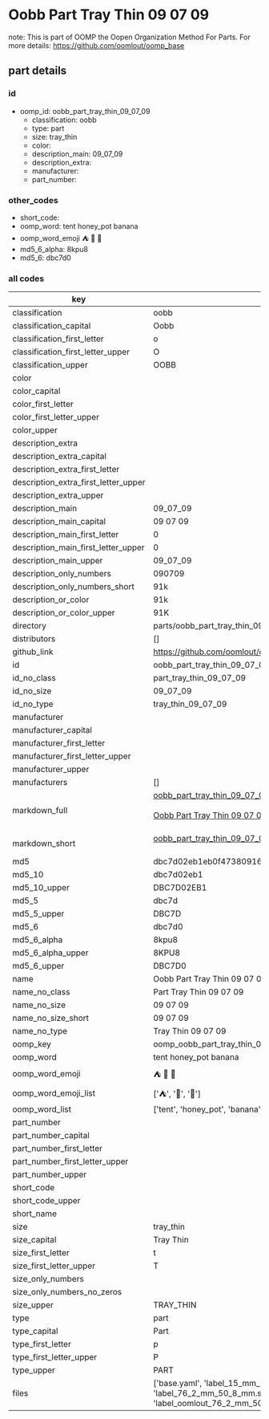 # Oobb Part Tray Thin 09 07 09  

note: This is part of OOMP the Oopen Organization Method For Parts. For more details: https://github.com/oomlout/oomp_base

##  part details





### id
* oomp_id: oobb_part_tray_thin_09_07_09
  * classification: oobb
  * type: part
  * size: tray_thin
  * color: 
  * description_main: 09_07_09
  * description_extra: 
  * manufacturer: 
  * part_number: 

### other_codes
* short_code: 
* oomp_word: tent honey_pot banana
* oomp_word_emoji :tent: :honey_pot: :banana:
* md5_6_alpha: 8kpu8
* md5_6: dbc7d0

### all codes 
| key | value |  
| --- | --- |  
| classification | oobb |  
| classification_capital | Oobb |  
| classification_first_letter | o |  
| classification_first_letter_upper | O |  
| classification_upper | OOBB |  
| color |  |  
| color_capital |  |  
| color_first_letter |  |  
| color_first_letter_upper |  |  
| color_upper |  |  
| description_extra |  |  
| description_extra_capital |  |  
| description_extra_first_letter |  |  
| description_extra_first_letter_upper |  |  
| description_extra_upper |  |  
| description_main | 09_07_09 |  
| description_main_capital | 09 07 09 |  
| description_main_first_letter | 0 |  
| description_main_first_letter_upper | 0 |  
| description_main_upper | 09_07_09 |  
| description_only_numbers | 090709 |  
| description_only_numbers_short | 91k |  
| description_or_color | 91k |  
| description_or_color_upper | 91K |  
| directory | parts/oobb_part_tray_thin_09_07_09 |  
| distributors | [] |  
| github_link | https://github.com/oomlout/oomlout_oomp_part_src/tree/main/parts/oobb_part_tray_thin_09_07_09/working |  
| id | oobb_part_tray_thin_09_07_09 |  
| id_no_class | part_tray_thin_09_07_09 |  
| id_no_size | 09_07_09 |  
| id_no_type | tray_thin_09_07_09 |  
| manufacturer |  |  
| manufacturer_capital |  |  
| manufacturer_first_letter |  |  
| manufacturer_first_letter_upper |  |  
| manufacturer_upper |  |  
| manufacturers | [] |  
| markdown_full | [oobb_part_tray_thin_09_07_09](https://github.com/oomlout/oomlout_oomp_part_src/tree/main/parts/oobb_part_tray_thin_09_07_09/working)<br>[](https://github.com/oomlout/oomlout_oomp_part_src/tree/main/parts/oobb_part_tray_thin_09_07_09/working)<br>[Oobb Part Tray Thin 09 07 09](https://github.com/oomlout/oomlout_oomp_part_src/tree/main/parts/oobb_part_tray_thin_09_07_09/working)<br><br> |  
| markdown_short | [oobb_part_tray_thin_09_07_09](https://github.com/oomlout/oomlout_oomp_part_src/tree/main/parts/oobb_part_tray_thin_09_07_09/working)<br><br> |  
| md5 | dbc7d02eb1eb0f4738091613cb4da966 |  
| md5_10 | dbc7d02eb1 |  
| md5_10_upper | DBC7D02EB1 |  
| md5_5 | dbc7d |  
| md5_5_upper | DBC7D |  
| md5_6 | dbc7d0 |  
| md5_6_alpha | 8kpu8 |  
| md5_6_alpha_upper | 8KPU8 |  
| md5_6_upper | DBC7D0 |  
| name | Oobb Part Tray Thin 09 07 09 |  
| name_no_class | Part Tray Thin 09 07 09 |  
| name_no_size | 09 07 09 |  
| name_no_size_short | 09 07 09 |  
| name_no_type | Tray Thin 09 07 09 |  
| oomp_key | oomp_oobb_part_tray_thin_09_07_09 |  
| oomp_word | tent honey_pot banana |  
| oomp_word_emoji | :tent: :honey_pot: :banana: |  
| oomp_word_emoji_list | [':tent:', ':honey_pot:', ':banana:'] |  
| oomp_word_list | ['tent', 'honey_pot', 'banana'] |  
| part_number |  |  
| part_number_capital |  |  
| part_number_first_letter |  |  
| part_number_first_letter_upper |  |  
| part_number_upper |  |  
| short_code |  |  
| short_code_upper |  |  
| short_name |  |  
| size | tray_thin |  
| size_capital | Tray Thin |  
| size_first_letter | t |  
| size_first_letter_upper | T |  
| size_only_numbers |  |  
| size_only_numbers_no_zeros |  |  
| size_upper | TRAY_THIN |  
| type | part |  
| type_capital | Part |  
| type_first_letter | p |  
| type_first_letter_upper | P |  
| type_upper | PART |  
| files | ['base.yaml', 'label_15_mm_30_mm.pdf', 'label_15_mm_30_mm.svg', 'label_76_2_mm_50_8_mm.pdf', 'label_76_2_mm_50_8_mm.svg', 'label_oomlout_76_2_mm_50_8_mm.pdf', 'label_oomlout_76_2_mm_50_8_mm.svg', 'readme.md', 'working.json', 'working.yaml'] |  
